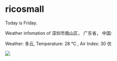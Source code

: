 # ricosmall

Today is Friday.

Weather infomation of 深圳市南山区， 广东省， 中国: 

Weather: 多云, Temperature: 28 ℃ , Air Index: 30 优

<img src="https://github-readme-stats.vercel.app/api?username=ricosmall&show_icons=true" />
